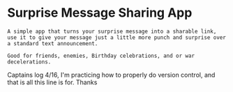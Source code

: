 # Surprise Message Sharing App
    
    A simple app that turns your surprise message into a sharable link, use it to give your message just a little more punch and surprise over a standard text announcement.

    Good for friends, enemies, Birthday celebrations, and or war decelerations.


Captains log 4/16, I'm practicing how to properly do version control, and that is all this line is for. Thanks 